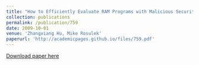 ```yaml
---
title: "How to Efficiently Evaluate RAM Programs with Malicious Security"
collection: publications
permalink: /publication/759
date: 2009-10-01
venue: 'Zhangxiang Hu, Mike Rosulek'
paperurl: 'http://academicpages.github.io/files/759.pdf'
---
```


[Download paper here](http://zhangxianghu.github.io/files/759.pdf)